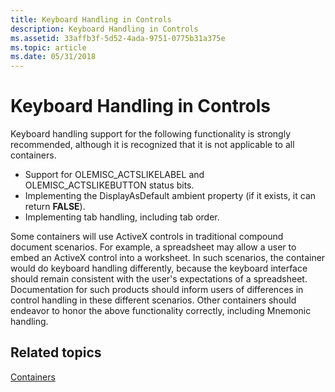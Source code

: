 ```yaml
---
title: Keyboard Handling in Controls
description: Keyboard Handling in Controls
ms.assetid: 33affb3f-5d52-4ada-9751-0775b31a375e
ms.topic: article
ms.date: 05/31/2018
---
```


# Keyboard Handling in Controls

Keyboard handling support for the following functionality is strongly recommended, although it is recognized that it is not applicable to all containers.

-   Support for OLEMISC\_ACTSLIKELABEL and OLEMISC\_ACTSLIKEBUTTON status bits.
-   Implementing the DisplayAsDefault ambient property (if it exists, it can return **FALSE**).
-   Implementing tab handling, including tab order.

Some containers will use ActiveX controls in traditional compound document scenarios. For example, a spreadsheet may allow a user to embed an ActiveX control into a worksheet. In such scenarios, the container would do keyboard handling differently, because the keyboard interface should remain consistent with the user's expectations of a spreadsheet. Documentation for such products should inform users of differences in control handling in these different scenarios. Other containers should endeavor to honor the above functionality correctly, including Mnemonic handling.

## Related topics

<dl> <dt>

[Containers](containers.md)
</dt> </dl>

 

 




